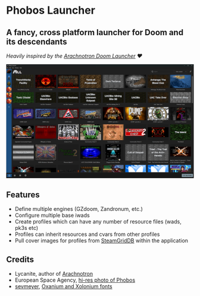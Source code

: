 # Phobos Launcher

## A fancy, cross platform launcher for Doom and its descendants

*Heavily inspired by the [Arachnotron Doom Launcher](https://nephrite.uk/arachnotron) ❤️*

![Profile list](doc/profile-list.png)

## Features

- Define multiple engines (GZdoom, Zandronum, etc.)
- Configure multiple base iwads
- Create profiles which can have any number of resource files (wads, pk3s etc)
- Profiles can inherit resources and cvars from other profiles
- Pull cover images for profiles from [SteamGridDB](https://www.steamgriddb.com/projects/grid-and-tear) within the application

## Credits

- Lycanite, author of [Arachnotron](https://nephrite.uk/arachnotron)
- European Space Agency, [hi-res photo of Phobos](https://www.esa.int/Science_Exploration/Space_Science/Mars_Express/Martian_moon_Phobos_in_detail)
- [sevmeyer](https://github.com/sevmeyer), [Oxanium and Xolonium fonts](https://sev.dev/fonts/)